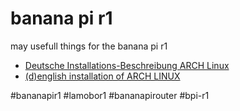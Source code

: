 # banana pi r1
may usefull things for the banana pi r1
- [Deutsche Installations-Beschreibung ARCH Linux](installation_german.md)
- [(d)english installation of ARCH LINUX](installation_english.md)

\#bananapir1
\#lamobor1
\#bananapirouter
\#bpi-r1
